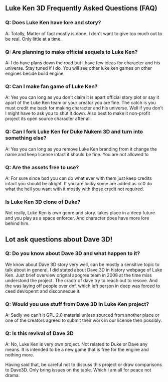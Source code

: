 ## Luke Ken 3D Frequently Asked Questions (FAQ)

### Q: Does Luke Ken have lore and story?
A: Totally, Matter of fact mostly is done.
I don't want to give too much out to be real. Only little at a time.

### Q: Are planning to make official sequels to Luke Ken?
A: I do have plans down the road but I have few ideas for character and his universe. Stay tuned if I do.
You will see other luke ken games on other engines beside build engine.

### Q: Can I make fan game of Luke Ken?
A: Yes you can long as you don't claim it is apart official story plot or say it apart of the Luke Ken team or your creator you are fine. The catch is you must credit me back for making character and his universe. Well if you don't I might have to ask you to shut it down. Also best to make it non-profit project its open source character after all.

### Q: Can I fork Luke Ken for Duke Nukem 3D and turn into something else?
A: Yes you can long as you remove Luke Ken branding from it change the name and keep license intact it should be fine. 
You are not allowed to

### Q: Are the assets free to use?
A: For sure since bsd you can do what ever with them just keep credits intact you should be alright. 
If you are lucky some are added as cc0 do what the hell you want with it mostly with those credit not required.

### Is Luke Ken 3D clone of Duke?
Not really, Luke Ken is own genre and story. takes place in a deep future and you play as a space enforcer. And character does have more lore behind him.

## Lot ask questions about Dave 3D!

### Q: Do you know about Dave 3D and what happen to it?
We know about Dave 3D story very well, can be mostly a sensitive topic to talk about in general, I did stated about Dave 3D in history webpage of Luke Ken. 
Just brief overview orignal apogree team in 2008 at the time miss understond the project. The craotr of dave try to reach out to resove. And the was laying off people over dnf. 
which left person in deep was forced to ceed devlopemt and disconnecue it.

### Q: Would you use stuff from Dave 3D in Luke Ken project?
A: Sadly we can't it GPL 2.0 material unless sourced from another place or one of the creators agreed to submit their work in our license then possibly.

### Q: Is this revival of Dave 3D
A: No, Luke Ken is very own project. Not related to Duke or Dave any means. 
It is intended to be a new game that is free for the engine and nothing more. 

Having said that, be careful not to discuss this project or draw comparisons to Dave3D. 
Only bring issues on the table. Which I am all for peace not drama.

